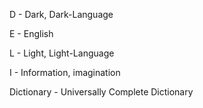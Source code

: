 D - Dark, Dark-Language

E - English

L - Light, Light-Language

I - Information, imagination

Dictionary - Universally Complete Dictionary
